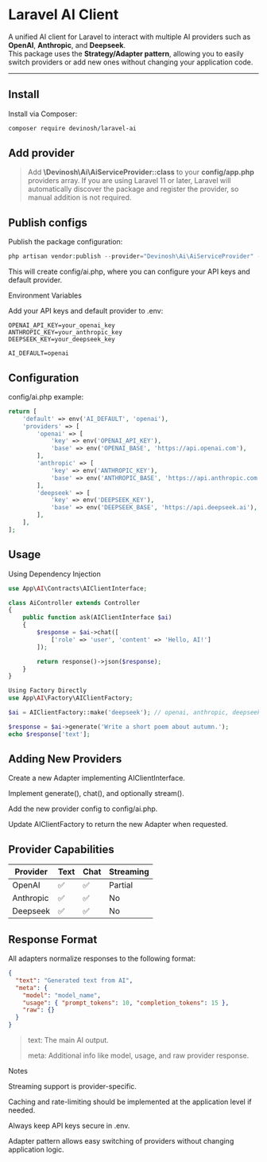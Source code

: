 # Laravel AI Client

A unified AI client for Laravel to interact with multiple AI providers such as **OpenAI**, **Anthropic**, and **Deepseek**.  
This package uses the **Strategy/Adapter pattern**, allowing you to easily switch providers or add new ones without changing your application code.

---

## Install

Install via Composer:

```bash
composer require devinosh/laravel-ai
```

## Add provider
>Add **\Devinosh\Ai\AiServiceProvider::class** to your **config/app.php** providers array.
If you are using Laravel 11 or later, Laravel will automatically discover the package and register the provider, so manual addition is not required.

## Publish configs

Publish the package configuration:

```php
php artisan vendor:publish --provider="Devinosh\Ai\AiServiceProvider" --tag=ai
```

This will create config/ai.php, where you can configure your API keys and default provider.

Environment Variables

Add your API keys and default provider to .env:

```dotenv
OPENAI_API_KEY=your_openai_key
ANTHROPIC_KEY=your_anthropic_key
DEEPSEEK_KEY=your_deepseek_key

AI_DEFAULT=openai
```

## Configuration

config/ai.php example:

```php
return [
    'default' => env('AI_DEFAULT', 'openai'),
    'providers' => [
        'openai' => [
            'key' => env('OPENAI_API_KEY'),
            'base' => env('OPENAI_BASE', 'https://api.openai.com'),
        ],
        'anthropic' => [
            'key' => env('ANTHROPIC_KEY'),
            'base' => env('ANTHROPIC_BASE', 'https://api.anthropic.com'),
        ],
        'deepseek' => [
            'key' => env('DEEPSEEK_KEY'),
            'base' => env('DEEPSEEK_BASE', 'https://api.deepseek.ai'),
        ],
    ],
];
```


## Usage
Using Dependency Injection

```php
use App\AI\Contracts\AIClientInterface;

class AiController extends Controller
{
    public function ask(AIClientInterface $ai)
    {
        $response = $ai->chat([
            ['role' => 'user', 'content' => 'Hello, AI!']
        ]);

        return response()->json($response);
    }
}

Using Factory Directly
use App\AI\Factory\AIClientFactory;

$ai = AIClientFactory::make('deepseek'); // openai, anthropic, deepseek

$response = $ai->generate('Write a short poem about autumn.');
echo $response['text'];
```


## Adding New Providers

Create a new Adapter implementing AIClientInterface.

Implement generate(), chat(), and optionally stream().

Add the new provider config to config/ai.php.

Update AIClientFactory to return the new Adapter when requested.

## Provider Capabilities

| Provider  | Text | Chat | Streaming  |
| --------- |:-----|:-----|:-----------|
| OpenAI    | ✅   |✅|Partial|
| Anthropic | ✅   |✅|No|
| Deepseek  | ✅   |✅|No|

## Response Format

All adapters normalize responses to the following format:

````json
{
  "text": "Generated text from AI",
  "meta": {
    "model": "model_name",
    "usage": { "prompt_tokens": 10, "completion_tokens": 15 },
    "raw": {}
  }
}

````
>text: The main AI output.
> 
>meta: Additional info like model, usage, and raw provider response.
> 

Notes

Streaming support is provider-specific.

Caching and rate-limiting should be implemented at the application level if needed.

Always keep API keys secure in .env.

Adapter pattern allows easy switching of providers without changing application logic.